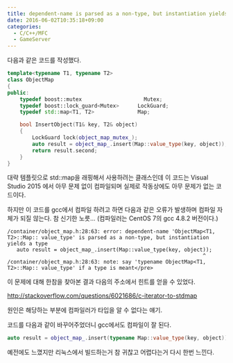```yaml
---
title: dependent-name is parsed as a non-type, but instantiation yields a type 에러 해결 방법
date: 2016-06-02T10:35:18+09:00
categories:
  - C/C++/MFC
  - GameServer
---
```

다음과 같은 코드를 작성했다.

```cpp
template<typename T1, typename T2>
class ObjectMap
{
public:
    typedef boost::mutex                    Mutex;
    typedef boost::lock_guard<Mutex>      LockGuard;
    typedef std::map<T1, T2>              Map;

    bool InsertObject(T1& key, T2& object)
    {
        LockGuard lock(object_map_mutex_);
        auto result = object_map_.insert(Map::value_type(key, object));
        return result.second;
    }
}
```

대략 템플릿으로 std::map을 래핑해서 사용하려는 클래스인데 이 코드는 Visual Studio 2015 에서 아무 문제 없이 컴파일되며 실제로 작동상에도 아무 문제가 없는 코드이다.

하지만 이 코드를 gcc에서 컴파일 하려고 하면 다음과 같은 오류가 발생하며 컴파일 자체가 되질 않는다. 참 신기한 노릇... (컴파일러는 CentOS 7의 gcc 4.8.2 버전이다.)

```
/container/object_map.h:28:63: error: dependent-name 'ObjectMap<T1, T2>::Map:: value_type' is parsed as a non-type, but instantiation yields a type
   auto result = object_map_.insert(Map::value_type(key, object));
                                                               ^
/container/object_map.h:28:63: note: say 'typename ObjectMap<T1, T2>::Map:: value_type' if a type is meant</pre>
```

이 문제에 대해 한참을 찾아본 결과 다음의 주소에서 힌트를 얻을 수 있었다.

<http://stackoverflow.com/questions/6021686/c-iterator-to-stdmap>

원인은 해당하는 부분에 컴파일러가 타입을 알 수 없다는 얘기.

코드를 다음과 같이 바꾸어주었더니 gcc에서도 컴파일이 잘 된다.

```cpp
auto result = object_map_.insert(typename Map::value_type(key, object));
```

예전에도 느꼈지만 리눅스에서 빌드하는거 참 귀찮고 어렵다는거 다시 한번 느낀다.
